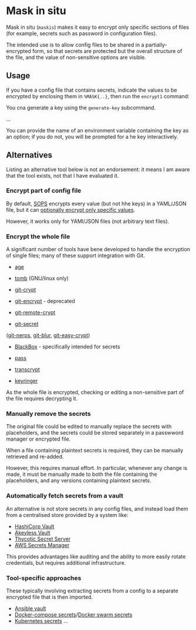# Mask in situ

Mask in situ (`maskis`) makes it easy to encrypt only specific sections of files (for example, secrets such as password in configuration files).

The intended use is to allow config files to be shared in a partially-encrypted form, so that secrets are protected but the overall structure of the file, and the value of non-sensitive options are visible.

## Usage

If you have a config file that contains secrets, indicate the values to be encrypted by enclosing them in `%MASK{..}`, then run the `encrypt1` command:

You cna generate a key using the `generate-key` subcommand.

...

You can provide the name of an environment variable containing the key as an option; if you do not, you will be prompted for a he key interactively.


## Alternatives

Listing an alternative tool below is not an endorsement: it means I am aware that the tool exists, not that I have evaluated it.

### Encrypt part of config file

By default, [SOPS](https://github.com/mozilla/sops) encrypts every value (but not hhe keys) in a YAML/JSON file, but it can [optionally encrypt only specific values](https://github.com/mozilla/sops#encrypting-only-parts-of-a-file).

However, it works only for YAMl/JSON files (not arbitrary text files).

### Encrypt the whole file

A significant number of tools have bene developed to handle the encryption of single files; many of these support integration with Git.

* [age](https://github.com/FiloSottile/age)
* [tomb](https://www.dyne.org/software/tomb/) (GNU/linux only)

* [git-crypt](https://github.com/AGWA/git-crypt)
* [git-encrypt](https://github.com/shadowhand/git-encrypt) - deprecated
* [git-remote-crypt](https://github.com/spwhitton/git-remote-gcrypt)
* [git-secret](https://github.com/sobolevn/git-secret)
  

([git-nerps](https://github.com/mk-fg/git-nerps), [git-blur](https://github.com/acasajus/git-blur), [git-easy-crypt](https://github.com/taojy123/git-easy-crypt))
  
* [BlackBox](https://github.com/StackExchange/blackbox) - specifically intended for secrets

* [pass](https://www.passwordstore.org/)
* [transcrypt](https://github.com/elasticdog/transcrypt)
* [keyringer](https://keyringer.pw/)

As the whole file is encrypted, checking or editing a non-sensitive part of the file requires decrypting it.


### Manually remove the secrets

The original file could be edited to manually replace the secrets with placeholders, and the secrets could be stored separately in a passwword manager or encrypted file.

When a file containing plaintext secrets is required, they can be manually retrieved and re-added.

However, this requires manual effort.
In particular, whenever any change is made, it must be manually made to both the file containing the placeholders, and any versions containing plaintext secrets.


### Automatically fetch secrets from a vault

An alternative is not store secrets in any config files, and instead load them from a centralised store provided by a system like:

* [HashiCorp Vault](https://www.vaultproject.io/)
* [Akeyless Vault](https://www.akeyless.io/)
* [Thycotic Secret Server](https://thycotic.com/products/secret-server/)
* [AWS Secrets Manager](https://aws.amazon.com/secrets-manager/)

This provides advantages like auditing and the ability to more easily rotate credentials, but requires additional infrastructure.


### Tool-specific approaches

These typically involving extracting secrets from a config to a separate encrypted file that is then imported.

* [Ansible vault](https://docs.ansible.com/ansible/latest/user_guide/vault.html)
* [Docker-compose secrets](https://docs.docker.com/compose/compose-file/compose-file-v3/#secrets)/[Docker swarm secrets](https://docs.docker.com/engine/swarm/secrets/)
* [Kubernetes secrets](https://kubernetes.io/docs/concepts/configuration/secret/)
...

